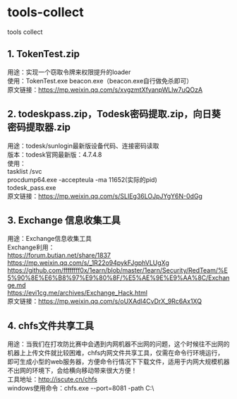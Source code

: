 # tools-collect
tools collect

## 1. TokenTest.zip    
用途：实现一个窃取令牌来权限提升的loader   
使用：TokenTest.exe beacon.exe（beacon.exe自行做免杀即可）   
原文链接：https://mp.weixin.qq.com/s/xvgzmtXfyanpWLlw7uQOzA   

## 2. todeskpass.zip，Todesk密码提取.zip，向日葵密码提取器.zip
用途：todesk/sunlogin最新版设备代码、连接密码读取   
版本：todesk官网最新版：4.7.4.8   
使用：   
tasklist /svc   
procdump64.exe -accepteula -ma 11652(实际的pid)   
todesk_pass.exe   
原文链接：https://mp.weixin.qq.com/s/SLIEg36LOJpJYgY6N-0dGg    

## 3. Exchange 信息收集工具
用途：Exchange信息收集工具    
Exchange利用：    
https://forum.butian.net/share/1837    
https://mp.weixin.qq.com/s/_1R22o94pykFJgphVLUgXg    
https://github.com/ffffffff0x/1earn/blob/master/1earn/Security/RedTeam/%E5%90%8E%E6%B8%97%E9%80%8F/%E5%AE%9E%E9%AA%8C/Exchange.md    
https://evi1cg.me/archives/Exchange_Hack.html    
原文链接：https://mp.weixin.qq.com/s/oUXAdl4CvDrX_9Rc6Ax1XQ    

## 4. chfs文件共享工具
用途：当我们在打攻防比赛中会遇到内网机器不出网的问题，这个时候往不出网的机器上上传文件就比较困难，chfs内网文件共享工具，仅需在命令行环境运行，即可生成小型的web服务器，方便命令行情况下下载文件，适用于内网大规模机器不出网的环境下，会给横向移动带来很大方便！    
工具地址：http://iscute.cn/chfs    
windows使用命令：chfs.exe --port=8081 -path C:\\    

